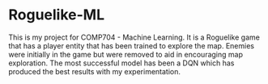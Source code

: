 # Roguelike-ML
This is my project for COMP704 - Machine Learning. 
It is a Roguelike game that has a player entity that has been trained to explore the map.
Enemies were initially in the game but were removed to aid in encouraging map exploration.
The most successful model has been a DQN which has produced the best results with my experimentation.
